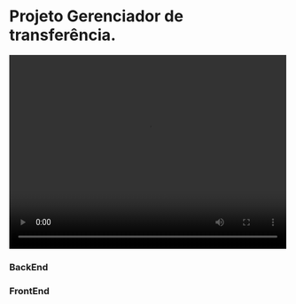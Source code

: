 # Projeto Gerenciador de transferência.

<video controls width="500" height="350">
<source  src="/assets/videos/projetoKryptoo.mp4" type="video/mp4">
</video>


### BackEnd



### FrontEnd
